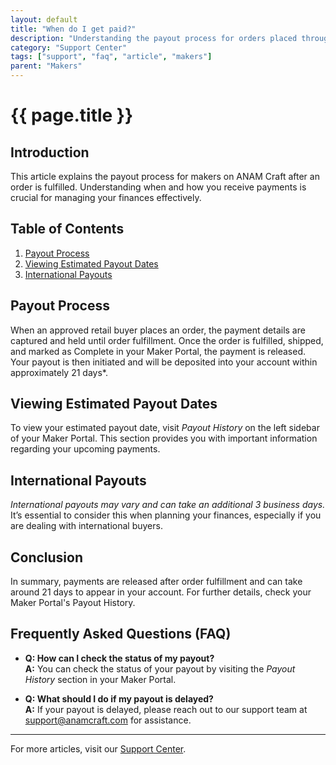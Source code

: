 ```yaml
---
layout: default
title: "When do I get paid?"
description: "Understanding the payout process for orders placed through the Maker Portal."
category: "Support Center"
tags: ["support", "faq", "article", "makers"]
parent: "Makers"
---
```


# {{ page.title }}

## Introduction

This article explains the payout process for makers on ANAM Craft after an order is fulfilled. Understanding when and how you receive payments is crucial for managing your finances effectively.

## Table of Contents
1. [Payout Process](#payout-process)
2. [Viewing Estimated Payout Dates](#viewing-estimated-payout-dates)
3. [International Payouts](#international-payouts)

## Payout Process

When an approved retail buyer places an order, the payment details are captured and held until order fulfillment. Once the order is fulfilled, shipped, and marked as Complete in your Maker Portal, the payment is released. Your payout is then initiated and will be deposited into your account within approximately 21 days*.

## Viewing Estimated Payout Dates

To view your estimated payout date, visit *Payout History* on the left sidebar of your Maker Portal. This section provides you with important information regarding your upcoming payments.

## International Payouts

*International payouts may vary and can take an additional 3 business days.* It’s essential to consider this when planning your finances, especially if you are dealing with international buyers.

## Conclusion

In summary, payments are released after order fulfillment and can take around 21 days to appear in your account. For further details, check your Maker Portal's Payout History.

## Frequently Asked Questions (FAQ)

- **Q: How can I check the status of my payout?**  
  **A:** You can check the status of your payout by visiting the *Payout History* section in your Maker Portal.

- **Q: What should I do if my payout is delayed?**  
  **A:** If your payout is delayed, please reach out to our support team at [support@anamcraft.com](mailto:support@anamcraft.com) for assistance.

---

For more articles, visit our [Support Center](https://support.anamcraft.com).